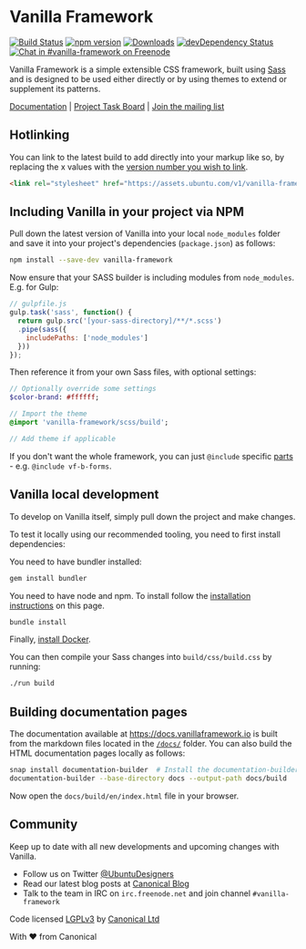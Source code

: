 # Vanilla Framework

[![Build Status](https://travis-ci.org/vanilla-framework/vanilla-framework.svg?branch=master)](https://travis-ci.org/vanilla-framework/vanilla-framework)
[![npm version](https://badge.fury.io/js/vanilla-framework.svg)](http://badge.fury.io/js/vanilla-framework)
[![Downloads](http://img.shields.io/npm/dm/vanilla-framework.svg)](https://www.npmjs.com/package/vanilla-framework)
[![devDependency Status](https://david-dm.org/vanilla-framework/vanilla-framework/dev-status.svg)](https://david-dm.org/vanilla-framework/vanilla-framework#info=devDependencies)
[![Chat in #vanilla-framework on Freenode](https://img.shields.io/badge/chat-%23vanilla--framework-blue.svg)](http://webchat.freenode.net/?channels=vanilla-framework)

Vanilla Framework is a simple extensible CSS framework, built using [Sass](http://sass-lang.com/) and is designed to be used either directly or by using themes to extend or supplement its patterns.

[Documentation](https://docs.vanillaframework.io) |
[Project Task Board](https://waffle.io/vanilla-framework/vanilla-framework) | [Join the mailing list](http://canonical.us3.list-manage2.com/subscribe?u=56dac47c206ba0f58ec25f314&id=36f7d8394e)

## Hotlinking

 You can link to the latest build to add directly into your markup like so, by replacing the x values with the [version number you wish to link](https://github.com/vanilla-framework/vanilla-framework/releases).

``` html
<link rel="stylesheet" href="https://assets.ubuntu.com/v1/vanilla-framework-version-x.x.x.min.css" />
```

## Including Vanilla in your project via NPM

Pull down the latest version of Vanilla into your local `node_modules` folder
and save it into your project's dependencies (`package.json`) as follows:

``` bash
npm install --save-dev vanilla-framework
```

Now ensure that your SASS builder is including modules from `node_modules`. E.g. for Gulp:

``` javascript
// gulpfile.js
gulp.task('sass', function() {
  return gulp.src('[your-sass-directory]/**/*.scss')
  .pipe(sass({
    includePaths: ['node_modules']
  }))
});
```

Then reference it from your own Sass files, with optional settings:

``` sass
// Optionally override some settings
$color-brand: #ffffff;

// Import the theme
@import 'vanilla-framework/scss/build';

// Add theme if applicable
```

If you don't want the whole framework, you can just `@include` specific [parts](scss) - e.g. `@include vf-b-forms`.

## Vanilla local development

To develop on Vanilla itself, simply pull down the project and make changes.

To test it locally using our recommended tooling, you need to first install dependencies:

You need to have bundler installed:

``` bash
gem install bundler
```

You need to have node and npm. To install follow the [installation instructions](https://docs.npmjs.com/getting-started/installing-node) on this page.

``` bash
bundle install
```

Finally, [install Docker](https://docs.docker.com/engine/installation/).

You can then compile your Sass changes into `build/css/build.css` by running:

``` bash
./run build
```

## Building documentation pages

The documentation available at <https://docs.vanillaframework.io> is built from
the markdown files located in the [`/docs/`](/docs) folder. You can also build the
HTML documentation pages locally as follows:

``` bash
snap install documentation-builder  # Install the documentation-builder tool
documentation-builder --base-directory docs --output-path docs/build
```

Now open the `docs/build/en/index.html` file in your browser.

## Community

Keep up to date with all new developments and upcoming changes with Vanilla.

- Follow us on Twitter [@UbuntuDesigners](http://twitter.com/ubuntudesigners)
- Read our latest blog posts at [Canonical Blog](http://design.canonical.com/topic/development/)
- Talk to the team in IRC on <code>irc.freenode.net</code> and join channel <code>#vanilla-framework</code>

Code licensed [LGPLv3](http://opensource.org/licenses/lgpl-3.0.html) by [Canonical Ltd](http://www.canonical.com/)

With ♥ from Canonical
